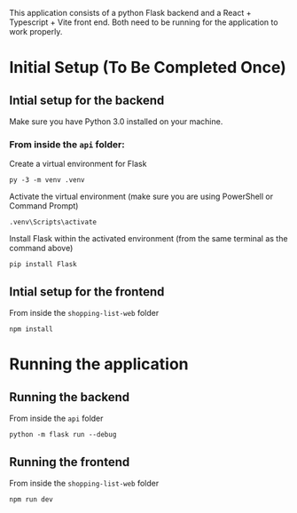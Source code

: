 This application consists of a python Flask backend and a React + Typescript + Vite front end. Both need to be running for the application to work properly.

# Initial Setup (To Be Completed Once)

## Intial setup for the backend

Make sure you have Python 3.0 installed on your machine.

### From inside the `api` folder:

Create a virtual environment for Flask

```
py -3 -m venv .venv
```

Activate the virtual environment (make sure you are using PowerShell or Command Prompt)

```
.venv\Scripts\activate
```

Install Flask within the activated environment (from the same terminal as the command above)

```
pip install Flask
```

## Intial setup for the frontend

From inside the `shopping-list-web` folder

```
npm install
```

# Running the application

## Running the backend

From inside the `api` folder

```
python -m flask run --debug
```

## Running the frontend

From inside the `shopping-list-web` folder

```
npm run dev
```
